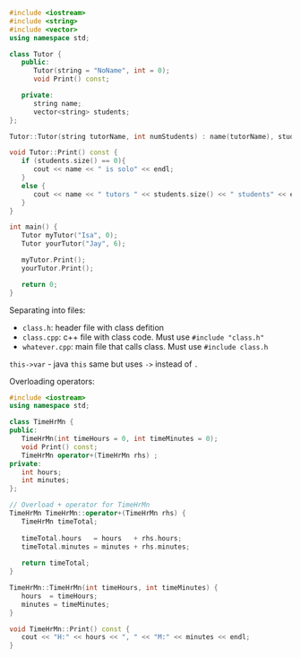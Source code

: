 ```c++
#include <iostream>
#include <string>
#include <vector>
using namespace std;

class Tutor {
   public:
      Tutor(string = "NoName", int = 0);
      void Print() const;

   private:
      string name;
      vector<string> students;
};

Tutor::Tutor(string tutorName, int numStudents) : name(tutorName), students(numStudents) {}

void Tutor::Print() const {
   if (students.size() == 0){
      cout << name << " is solo" << endl;
   }
   else {
      cout << name << " tutors " << students.size() << " students" << endl;
   }
}

int main() {
   Tutor myTutor("Isa", 0);
   Tutor yourTutor("Jay", 6);

   myTutor.Print();
   yourTutor.Print();

   return 0;
}
```

Separating into files:
- `class.h`: header file with class defition
- `class.cpp`: c++ file with class code. Must use `#include "class.h"`
- `whatever.cpp`: main file that calls class. Must use `#include class.h`

`this->var` - java `this` same but uses `->` instead of `.`

Overloading operators:
```c++
#include <iostream>
using namespace std;

class TimeHrMn {
public:
   TimeHrMn(int timeHours = 0, int timeMinutes = 0);
   void Print() const;
   TimeHrMn operator+(TimeHrMn rhs) ;
private:
   int hours;
   int minutes;
};

// Overload + operator for TimeHrMn
TimeHrMn TimeHrMn::operator+(TimeHrMn rhs) {
   TimeHrMn timeTotal;
   
   timeTotal.hours   = hours   + rhs.hours;
   timeTotal.minutes = minutes + rhs.minutes;
   
   return timeTotal;
}

TimeHrMn::TimeHrMn(int timeHours, int timeMinutes) {
   hours  = timeHours;
   minutes = timeMinutes;
}

void TimeHrMn::Print() const {
   cout << "H:" << hours << ", " << "M:" << minutes << endl;
}


```